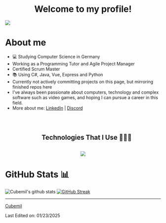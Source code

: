 <h1 align="center">Welcome to my profile!</h1>

![](https://komarev.com/ghpvc/?username=Cubemil&color=ff69b4&label=You+are+visitor+No.)
<br>
<h1>About me</h1>

- 💻 Studying Computer Science in Germany
- Working as a Programming Tutor and Agile Project Manager
- Certified Scrum Master
- 📚 Using C#, Java, Vue, Express and Python
- Currently not actively committing projects on this page, but mirroring finished repos here
- I've always been passionate about computers, technology and complex software such as video games, and hoping I can pursue a career in this field.
- More about me:
[LinkedIn](https://www.linkedin.com/in/emil-petersen-28053b282/) |
[Discord](https://discordapp.com/users/259013014366322689)

<br>

<div id="user-content-toc">
  <ul align="center">
    <summary><h2 style="display: inline-block">Technologies That I Use 👨🏻‍💻</h2></summary>
  </ul>
</div>
<p align="center">
  <a href="https://skillicons.dev">
    <img src="https://skillicons.dev/icons?i=git,figma,linux,py,nodejs,vuejs,gradle,express,pinia,latex,electron,androidstudio,docker,unity,cs,dotnet&perline=8" />
  </a>
</p>
  
<h1>GitHub Stats 📊</h1>
 
![Cubemil's github stats](https://github-readme-stats.vercel.app/api?username=Cubemil&show_icons=true&theme=synthwave) 
[![GitHub Streak](https://github-readme-streak-stats.herokuapp.com/?user=Cubemil&theme=synthwave)](https://git.io/streak-stats)  

<hr>

[Cubemil](https://github.com/Cubemil)

Last Edited on: 01/23/2025
